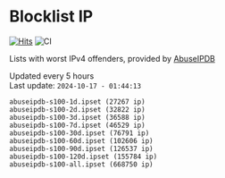# Blocklist IP

[![Hits](https://hits.seeyoufarm.com/api/count/incr/badge.svg?url=https%3A%2F%2Fgithub.com%2Fborestad%2Fblocklist-ip%2F&count_bg=%2379C83D&title_bg=%23555555&icon=&icon_color=%23E7E7E7&title=hits&edge_flat=false)](https://hits.seeyoufarm.com)  ![CI](https://img.shields.io/github/workflow/status/borestad/blocklist-ip/CI?style=flat-square)

Lists with worst IPv4 offenders, provided by [AbuseIPDB](https://www.abuseipdb.com/)

<!-- FOOTER-PLACEHOLDER -->
Updated every 5 hours<br>
Last update: `2024-10-17 - 01:44:13`
```
abuseipdb-s100-1d.ipset (27267 ip)
abuseipdb-s100-2d.ipset (32822 ip)
abuseipdb-s100-3d.ipset (36588 ip)
abuseipdb-s100-7d.ipset (46529 ip)
abuseipdb-s100-30d.ipset (76791 ip)
abuseipdb-s100-60d.ipset (102606 ip)
abuseipdb-s100-90d.ipset (126537 ip)
abuseipdb-s100-120d.ipset (155784 ip)
abuseipdb-s100-all.ipset (668750 ip)
```
